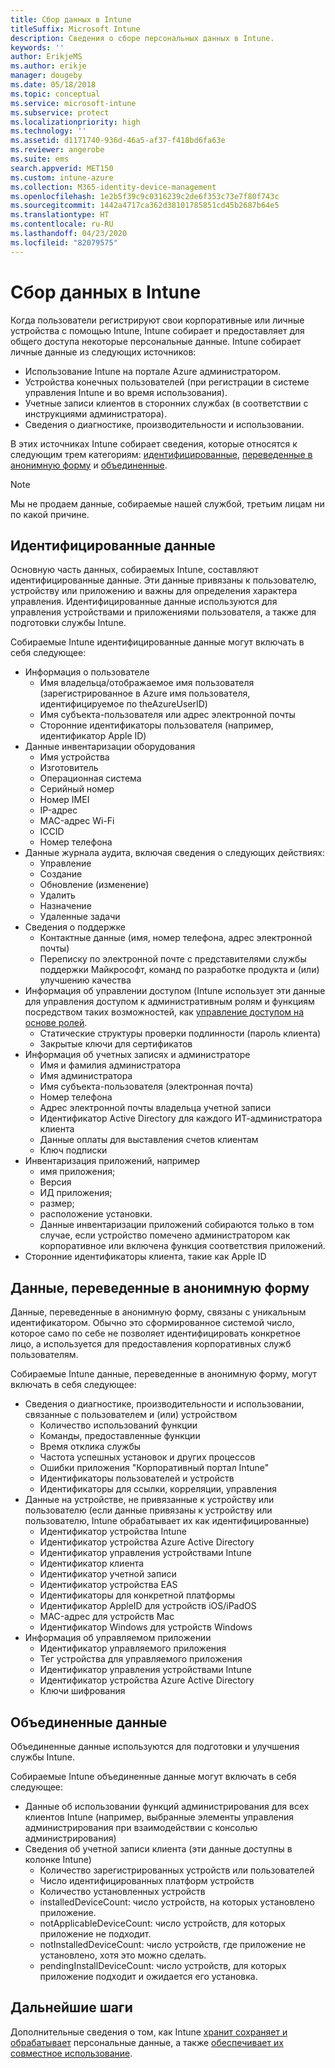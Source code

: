 ```yaml
---
title: Сбор данных в Intune
titleSuffix: Microsoft Intune
description: Сведения о сборе персональных данных в Intune.
keywords: ''
author: ErikjeMS
ms.author: erikje
manager: dougeby
ms.date: 05/18/2018
ms.topic: conceptual
ms.service: microsoft-intune
ms.subservice: protect
ms.localizationpriority: high
ms.technology: ''
ms.assetid: d1171740-936d-46a5-af37-f418bd6fa63e
ms.reviewer: angerobe
ms.suite: ems
search.appverid: MET150
ms.custom: intune-azure
ms.collection: M365-identity-device-management
ms.openlocfilehash: 1e2b5f39c9c0316239c2de6f353c73e7f80f743c
ms.sourcegitcommit: 1442a4717ca362d38101785851cd45b2687b64e5
ms.translationtype: HT
ms.contentlocale: ru-RU
ms.lasthandoff: 04/23/2020
ms.locfileid: "82079575"
---
```

# <a name="data-collection-in-intune"></a>Сбор данных в Intune

Когда пользователи регистрируют свои корпоративные или личные устройства с помощью Intune, Intune собирает и предоставляет для общего доступа некоторые персональные данные. Intune собирает личные данные из следующих источников:

- Использование Intune на портале Azure администратором.
- Устройства конечных пользователей (при регистрации в системе управления Intune и во время использования).
- Учетные записи клиентов в сторонних службах (в соответствии с инструкциями администратора).
- Сведения о диагностике, производительности и использовании.

В этих источниках Intune собирает сведения, которые относятся к следующим трем категориям: [идентифицированные](#identified-data), [переведенные в анонимную форму](#pseudonymized-data) и [объединенные](#aggregated-data).

> [!NOTE]
> Мы не продаем данные, собираемые нашей службой, третьим лицам ни по какой причине.

## <a name="identified-data"></a>Идентифицированные данные

Основную часть данных, собираемых Intune, составляют идентифицированные данные. Эти данные привязаны к пользователю, устройству или приложению и важны для определения характера управления. Идентифицированные данные используются для управления устройствами и приложениями пользователя, а также для подготовки службы Intune.

Собираемые Intune идентифицированные данные могут включать в себя следующее: 

- Информация о пользователе
  - Имя владельца/отображаемое имя пользователя (зарегистрированное в Azure имя пользователя, идентифицируемое по theAzureUserID)
  - Имя субъекта-пользователя или адрес электронной почты
  - Сторонние идентификаторы пользователя (например, идентификатор Apple ID)
- Данные инвентаризации оборудования
  - Имя устройства
  - Изготовитель
  - Операционная система
  - Серийный номер
  - Номер IMEI
  - IP-адрес
  - MAC-адрес Wi-Fi
  - ICCID
  - Номер телефона
- Данные журнала аудита, включая сведения о следующих действиях:
  - Управление
  - Создание
  - Обновление (изменение)
  - Удалить
  - Назначение
  - Удаленные задачи
- Сведения о поддержке
  - Контактные данные (имя, номер телефона, адрес электронной почты)
  - Переписку по электронной почте с представителями службы поддержки Майкрософт, команд по разработке продукта и (или) улучшению качества
- Информация об управлении доступом (Intune использует эти данные для управления доступом к административным ролям и функциям посредством таких возможностей, как [управление доступом на основе ролей](../fundamentals/role-based-access-control.md).
  - Статические структуры проверки подлинности (пароль клиента)
  - Закрытые ключи для сертификатов 
- Информация об учетных записях и администраторе
  - Имя и фамилия администратора
  - Имя администратора
  - Имя субъекта-пользователя (электронная почта)
  - Номер телефона
  - Адрес электронной почты владельца учетной записи
  - Идентификатор Active Directory для каждого ИТ-администратора клиента
  - Данные оплаты для выставления счетов клиентам
  - Ключ подписки
- Инвентаризация приложений, например
  - имя приложения;
  - Версия
  - ИД приложения;
  - размер;
  - расположение установки.
  - Данные инвентаризации приложений собираются только в том случае, если устройство помечено администратором как корпоративное или включена функция соответствия приложений.  
- Сторонние идентификаторы клиента, такие как Apple ID 

## <a name="pseudonymized-data"></a>Данные, переведенные в анонимную форму

Данные, переведенные в анонимную форму, связаны с уникальным идентификатором. Обычно это сформированное системой число, которое само по себе не позволяет идентифицировать конкретное лицо, а используется для предоставления корпоративных служб пользователям. 

Собираемые Intune данные, переведенные в анонимную форму, могут включать в себя следующее: 

- Сведения о диагностике, производительности и использовании, связанные с пользователем и (или) устройством
  - Количество использований функции
  - Команды, предоставленные функции
  - Время отклика службы
  - Частота успешных установок и других процессов
  - Ошибки приложения "Корпоративный портал Intune"
  - Идентификаторы пользователей и устройств
  - Идентификаторы для ссылки, корреляции, управления 
- Данные на устройстве, не привязанные к устройству или пользователю (если данные привязаны к устройству или пользователю, Intune обрабатывает их как идентифицированные)
  - Идентификатор устройства Intune
  - Идентификатор устройства Azure Active Directory
  - Идентификатор управления устройствами Intune
  - Идентификатор клиента
  - Идентификатор учетной записи
  - Идентификатор устройства EAS
  - Идентификаторы для конкретной платформы
  - Идентификатор AppleID для устройств iOS/iPadOS
  - MAC-адрес для устройств Mac
  - Идентификатор Windows для устройств Windows
- Информация об управляемом приложении
  - Идентификатор управляемого приложения
  - Тег устройства для управляемого приложения
  - Идентификатор управления устройствами Intune
  - Идентификатор устройства Azure Active Directory
  - Ключи шифрования

## <a name="aggregated-data"></a>Объединенные данные

Объединенные данные используются для подготовки и улучшения службы Intune. 

Собираемые Intune объединенные данные могут включать в себя следующее: 

- Данные об использовании функций администрирования для всех клиентов Intune (например, выбранные элементы управления администрирования при взаимодействии с консолью администрирования)
- Сведения об учетной записи клиента (эти данные доступны в колонке Intune)
  - Количество зарегистрированных устройств или пользователей
  - Число идентифицированных платформ устройств  
  - Количество установленных устройств
  - installedDeviceCount: число устройств, на которых установлено приложение.
  - notApplicableDeviceCount: число устройств, для которых приложение не подходит.
  - notInstalledDeviceCount: число устройств, где приложение не установлено, хотя это можно сделать.
  - pendingInstallDeviceCount: число устройств, для которых приложение подходит и ожидается его установка.

## <a name="next-steps"></a>Дальнейшие шаги

Дополнительные сведения о том, как Intune [хранит сохраняет и обрабатывает](privacy-data-store-process.md) персональные данные, а также [обеспечивает их совместное использование](privacy-data-secure-share.md). 
